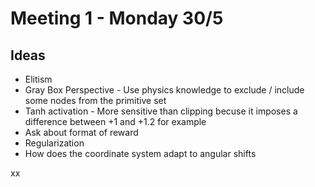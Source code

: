 # Meeting 1 - Monday 30/5

## Ideas

* Elitism
* Gray Box Perspective - Use physics knowledge to exclude / include some nodes from the primitive set
* Tanh activation - More sensitive than clipping becuse it imposes a difference between +1 and +1.2 for example
* Ask about format of reward
* Regularization
* How does the coordinate system adapt to angular shifts


xx

